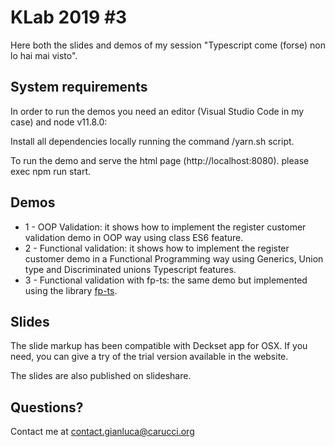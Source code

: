 # KLab 2019 #3

Here both the slides and demos of my session "Typescript come (forse) non lo hai mai visto".

## System requirements

In order to run the demos you need an editor (Visual Studio Code in my case) and node v11.8.0:

Install all dependencies locally running the command /yarn.sh script.

To run the demo and serve the html page (http://localhost:8080). please exec npm run start.

## Demos

- 1 - OOP Validation: it shows how to implement the register customer validation demo in OOP way using class ES6 feature.
- 2 - Functional validation: it shows how to implement the register customer demo in a Functional Programming way using Generics, Union type and Discriminated unions Typescript features.
- 3 - Functional validation with fp-ts: the same demo but implemented using the library [fp-ts](https://github.com/gcanti/fp-ts).

## Slides

The slide markup has been compatible with Deckset app for OSX. If you need, you can give a try of the trial version available in the website.

The slides are also published on slideshare.

## Questions?

Contact me at contact.gianluca@carucci.org
